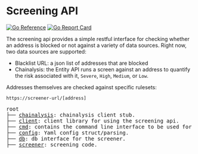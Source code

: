 # Screening API

[![Go Reference](https://pkg.go.dev/badge/github.com/synapsecns/sanguine/contrib/screener-api.svg)](https://pkg.go.dev/github.com/synapsecns/sanguine/contrib/screener-api)
[![Go Report Card](https://goreportcard.com/badge/github.com/synapsecns/sanguine/contrib/screener-api)](https://goreportcard.com/report/github.com/synapsecns/sanguine/contrib/screener-api)

The screening api provides a simple restful interface for checking whether an address is blocked or not against a variety of data sources. Right now, two data sources are supported:

- Blacklist URL: a json list of addresses that are blocked
- Chainalysis: the Entity API runs a screen against an address to quantify the risk associated with it, `Severe`, `High`, `Medium`, or `Low`.

Addresses themselves are checked against specific rulesets:

`https://screener-url/[address]`

<pre>
root
├── <a href="./chainalysis">chainalysis</a>: chainalysis client stub.
├── <a href="./client">client</a>: client library for using the screening api.
├── <a href="./cmd">cmd</a>: contains the command line interface to be used for the screener.
├── <a href="./config">config</a>: Yaml config struct/parsing.
├── <a href="./db">db</a>: db interface for the screener.
├── <a href="./screener">screener</a>: screening code.
</pre>
